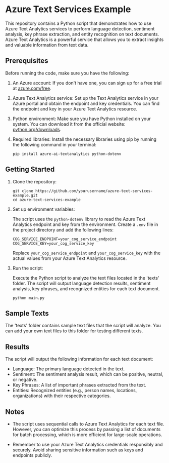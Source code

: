 # Azure Text Services Example

This repository contains a Python script that demonstrates how to use Azure Text Analytics services to perform language detection, sentiment analysis, key phrase extraction, and entity recognition on text documents. Azure Text Analytics is a powerful service that allows you to extract insights and valuable information from text data.

## Prerequisites

Before running the code, make sure you have the following:

1. An Azure account: If you don't have one, you can sign up for a free trial at [azure.com/free](https://azure.com/free).

2. Azure Text Analytics service: Set up the Text Analytics service in your Azure portal and obtain the endpoint and key credentials. You can find the endpoint and key in your Azure Text Analytics resource.

3. Python environment: Make sure you have Python installed on your system. You can download it from the official website: [python.org/downloads](https://www.python.org/downloads/).

4. Required libraries: Install the necessary libraries using pip by running the following command in your terminal:

   ```
   pip install azure-ai-textanalytics python-dotenv
   ```

## Getting Started

1. Clone the repository:

   ```
   git clone https://github.com/yourusername/azure-text-services-example.git
   cd azure-text-services-example
   ```

2. Set up environment variables:

   The script uses the `python-dotenv` library to read the Azure Text Analytics endpoint and key from the environment. Create a `.env` file in the project directory and add the following lines:

   ```
   COG_SERVICE_ENDPOINT=your_cog_service_endpoint
   COG_SERVICE_KEY=your_cog_service_key
   ```

   Replace `your_cog_service_endpoint` and `your_cog_service_key` with the actual values from your Azure Text Analytics resource.

3. Run the script:

   Execute the Python script to analyze the text files located in the 'texts' folder. The script will output language detection results, sentiment analysis, key phrases, and recognized entities for each text document.

   ```
   python main.py
   ```

## Sample Texts

The 'texts' folder contains sample text files that the script will analyze. You can add your own text files to this folder for testing different texts.

## Results

The script will output the following information for each text document:

- Language: The primary language detected in the text.
- Sentiment: The sentiment analysis result, which can be positive, neutral, or negative.
- Key Phrases: A list of important phrases extracted from the text.
- Entities: Recognized entities (e.g., person names, locations, organizations) with their respective categories.

## Notes

- The script uses sequential calls to Azure Text Analytics for each text file. However, you can optimize this process by passing a list of documents for batch processing, which is more efficient for large-scale operations.

- Remember to use your Azure Text Analytics credentials responsibly and securely. Avoid sharing sensitive information such as keys and endpoints publicly.

